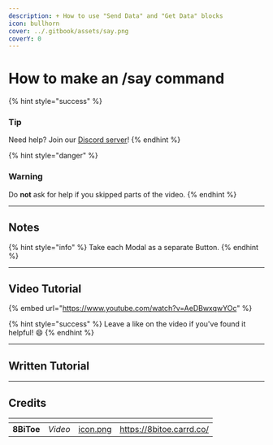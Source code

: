 ```yaml
---
description: + How to use "Send Data" and "Get Data" blocks
icon: bullhorn
cover: ../.gitbook/assets/say.png
coverY: 0
---
```


# How to make an /say command

{% hint style="success" %}
### Tip

Need help? Join our [Discord server](https://dsc.gg/inventutor)!
{% endhint %}

{% hint style="danger" %}
### Warning

Do **not** ask for help if you skipped parts of the video.
{% endhint %}

***

## Notes

{% hint style="info" %}
Take each Modal as a separate Button.
{% endhint %}

***

## Video Tutorial

{% embed url="https://www.youtube.com/watch?v=AeDBwxqwYOc" %}

{% hint style="success" %}
Leave a like on the video if you've found it helpful! 😄
{% endhint %}

***

## Written Tutorial



***

## Credits

<table data-view="cards"><thead><tr><th></th><th></th><th data-hidden data-card-cover data-type="files"></th><th data-hidden data-card-target data-type="content-ref"></th></tr></thead><tbody><tr><td><strong>8BiToe</strong></td><td><em>Video</em></td><td><a href="../.gitbook/assets/icon.png">icon.png</a></td><td><a href="https://8bitoe.carrd.co/">https://8bitoe.carrd.co/</a></td></tr></tbody></table>
